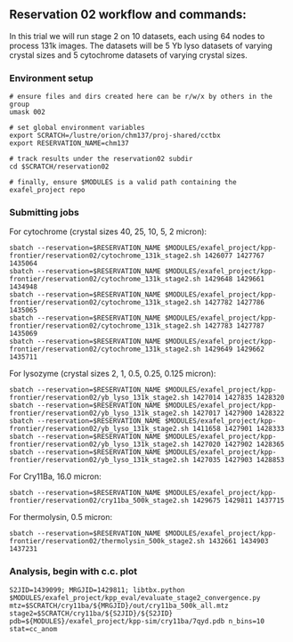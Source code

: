 ## Reservation 02 workflow and commands:

In this trial we will run stage 2 on 10 datasets, each using 64 nodes to process 131k images. The datasets will be 5 Yb lyso datasets of varying crystal sizes and 5 cytochrome datasets of varying crystal sizes.

### Environment setup

```
# ensure files and dirs created here can be r/w/x by others in the group
umask 002

# set global environment variables
export SCRATCH=/lustre/orion/chm137/proj-shared/cctbx
export RESERVATION_NAME=chm137

# track results under the reservation02 subdir
cd $SCRATCH/reservation02

# finally, ensure $MODULES is a valid path containing the exafel_project repo
```

### Submitting jobs

For cytochrome (crystal sizes 40, 25, 10, 5, 2 micron):
```
sbatch --reservation=$RESERVATION_NAME $MODULES/exafel_project/kpp-frontier/reservation02/cytochrome_131k_stage2.sh 1426077 1427767 1435064
sbatch --reservation=$RESERVATION_NAME $MODULES/exafel_project/kpp-frontier/reservation02/cytochrome_131k_stage2.sh 1429648 1429661 1434948
sbatch --reservation=$RESERVATION_NAME $MODULES/exafel_project/kpp-frontier/reservation02/cytochrome_131k_stage2.sh 1427782 1427786 1435065
sbatch --reservation=$RESERVATION_NAME $MODULES/exafel_project/kpp-frontier/reservation02/cytochrome_131k_stage2.sh 1427783 1427787 1435069
sbatch --reservation=$RESERVATION_NAME $MODULES/exafel_project/kpp-frontier/reservation02/cytochrome_131k_stage2.sh 1429649 1429662 1435711
```

For lysozyme (crystal sizes 2, 1, 0.5, 0.25, 0.125 micron):
```
sbatch --reservation=$RESERVATION_NAME $MODULES/exafel_project/kpp-frontier/reservation02/yb_lyso_131k_stage2.sh 1427014 1427835 1428320
sbatch --reservation=$RESERVATION_NAME $MODULES/exafel_project/kpp-frontier/reservation02/yb_lyso_131k_stage2.sh 1427017 1427900 1428322
sbatch --reservation=$RESERVATION_NAME $MODULES/exafel_project/kpp-frontier/reservation02/yb_lyso_131k_stage2.sh 1411658 1427901 1428333
sbatch --reservation=$RESERVATION_NAME $MODULES/exafel_project/kpp-frontier/reservation02/yb_lyso_131k_stage2.sh 1427020 1427902 1428365
sbatch --reservation=$RESERVATION_NAME $MODULES/exafel_project/kpp-frontier/reservation02/yb_lyso_131k_stage2.sh 1427035 1427903 1428853
```

For Cry11Ba, 16.0 micron:
```
sbatch --reservation=$RESERVATION_NAME $MODULES/exafel_project/kpp-frontier/reservation02/cry11ba_500k_stage2.sh 1429675 1429811 1437715
```

For thermolysin, 0.5 micron:
```
sbatch --reservation=$RESERVATION_NAME $MODULES/exafel_project/kpp-frontier/reservation02/thermolysin_500k_stage2.sh 1432661 1434903 1437231
```



### Analysis, begin with c.c. plot
```
S2JID=1439099; MRGJID=1429811; libtbx.python $MODULES/exafel_project/kpp_eval/evaluate_stage2_convergence.py mtz=$SCRATCH/cry11ba/${MRGJID}/out/cry11ba_500k_all.mtz stage2=$SCRATCH/cry11ba/${S2JID}/${S2JID} pdb=${MODULES}/exafel_project/kpp-sim/cry11ba/7qyd.pdb n_bins=10 stat=cc_anom
```
